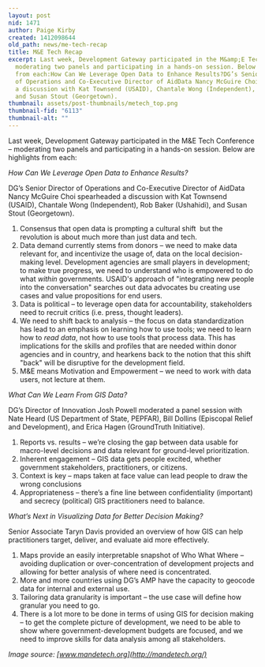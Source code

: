 ```yaml
---
layout: post
nid: 1471
author: Paige Kirby
created: 1412098644
old_path: news/me-tech-recap
title: M&E Tech Recap
excerpt: Last week, Development Gateway participated in the M&amp;E Tech Conference –
  moderating two panels and participating in a hands-on session. Below are highlights
  from each:How Can We Leverage Open Data to Enhance Results?DG’s Senior Director
  of Operations and Co-Executive Director of AidData Nancy McGuire Choi spearheaded
  a discussion with Kat Townsend (USAID), Chantale Wong (Independent), Rob Baker (Ushahidi),
  and Susan Stout (Georgetown).
thumbnail: assets/post-thumbnails/metech_top.png
thumbnail-fid: "6113"
thumbnail-alt: ""
---
```


Last week, Development Gateway participated in the M&E Tech Conference – moderating two panels and participating in a hands-on session. Below are highlights from each:

*How Can We Leverage Open Data to Enhance Results?*

DG’s Senior Director of Operations and Co-Executive Director of AidData Nancy McGuire Choi spearheaded a discussion with Kat Townsend (USAID), Chantale Wong (Independent), Rob Baker (Ushahidi), and Susan Stout (Georgetown).

1. Consensus that open data is prompting a cultural shift  but the revolution is about much more than just data and tech.  
2. Data demand currently stems from donors – we need to make data relevant for, and incentivize the usage of, data on the local decision-making level. Development agencies are small players in development; to make true progress, we need to understand who is empowered to do what *within* governments. USAID's approach of "integrating new people into the conversation" searches out data advocates bu creating use cases and value propositions for end users.
3. Data is political – to leverage open data for accountability, stakeholders need to recruit critics (i.e. press, thought leaders).
4. We need to shift back to analysis – the focus on data standardization has lead to an emphasis on learning how to use tools; we need to learn how to *read data*, not how to use tools that process data. This has implications for the skills and profiles that are needed within donor agencies and in country, and hearkens back to the notion that this shift "back" will be disruptive for the development field.
5. M&E means Motivation and Empowerment – we need to work with data users, not lecture at them.

*What Can We Learn From GIS Data?*

DG’s Director of Innovation Josh Powell moderated a panel session with Nate Heard (US Department of State, PEPFAR), Bill Dollins (Episcopal Relief and Development), and Erica Hagen (GroundTruth Initiative).

1. Reports vs. results – we’re closing the gap between data usable for macro-level decisions and data relevant for ground-level prioritization.
2. Inherent engagement – GIS data gets people excited, whether government stakeholders, practitioners, or citizens.
3. Context is key – maps taken at face value can lead people to draw the wrong conclusions
4. Appropriateness – there’s a fine line between confidentiality (important) and secrecy (political) GIS practitioners need to balance.

*What’s Next in Visualizing Data for Better Decision Making?*

Senior Associate Taryn Davis provided an overview of how GIS can help practitioners target, deliver, and evaluate aid more effectively.

1. Maps provide an easily interpretable snapshot of Who What Where – avoiding duplication or over-concentration of development projects and allowing for better analysis of where need is concentrated.
2. More and more countries using DG’s AMP have the capacity to geocode data for internal and external use.
3. Tailoring data granularity is important – the use case will define how granular you need to go.
4. There is a lot more to be done in terms of using GIS for decision making – to get the complete picture of development, we need to be able to show where government-development budgets are focused, and we need to improve skills for data analysis among all stakeholders.

*Image source: [www.mandetech.org](http://mandetech.org/)*
